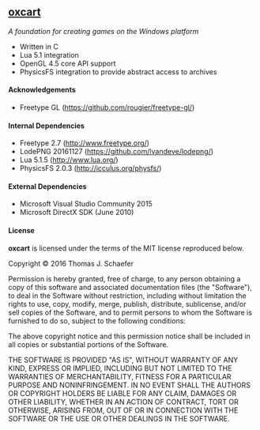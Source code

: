 ## [oxcart](https://github.com/schaetj/oxcart/) 

*A foundation for creating games on the Windows platform*

  * Written in C
  * Lua 5.1 integration
  * OpenGL 4.5 core API support
  * PhysicsFS integration to provide abstract access to archives

#### Acknowledgements

  * Freetype GL (https://github.com/rougier/freetype-gl/)

#### Internal Dependencies

  * Freetype 2.7 (http://www.freetype.org/)
  * LodePNG 20161127 (https://github.com/lvandeve/lodepng/)
  * Lua 5.1.5 (http://www.lua.org/)
  * PhysicsFS 2.0.3 (http://icculus.org/physfs/)

#### External Dependencies

  * Microsoft Visual Studio Community 2015
  * Microsoft DirectX SDK (June 2010)

#### License

**oxcart** is licensed under the terms of the MIT license reproduced below.

Copyright © 2016 Thomas J. Schaefer

Permission is hereby granted, free of charge, to any person obtaining a copy of 
this software and associated documentation files (the "Software"), to deal in 
the Software without restriction, including without limitation the rights to 
use, copy, modify, merge, publish, distribute, sublicense, and/or sell copies of
the Software, and to permit persons to whom the Software is furnished to do so,
subject to the following conditions:

The above copyright notice and this permission notice shall be included in all
copies or substantial portions of the Software.

THE SOFTWARE IS PROVIDED "AS IS", WITHOUT WARRANTY OF ANY KIND, EXPRESS OR 
IMPLIED, INCLUDING BUT NOT LIMITED TO THE WARRANTIES OF MERCHANTABILITY, FITNESS
FOR A PARTICULAR PURPOSE AND NONINFRINGEMENT. IN NO EVENT SHALL THE AUTHORS OR 
COPYRIGHT HOLDERS BE LIABLE FOR ANY CLAIM, DAMAGES OR OTHER LIABILITY, WHETHER 
IN AN ACTION OF CONTRACT, TORT OR OTHERWISE, ARISING FROM, OUT OF OR IN 
CONNECTION WITH THE SOFTWARE OR THE USE OR OTHER DEALINGS IN THE SOFTWARE.

